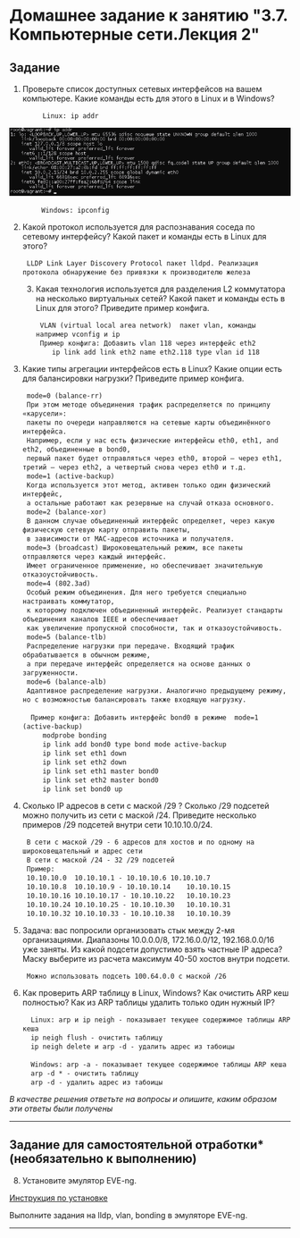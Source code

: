# Домашнее задание к занятию "3.7. Компьютерные сети.Лекция 2"


## Задание

1. Проверьте список доступных сетевых интерфейсов на вашем компьютере. Какие команды есть для этого в Linux и в Windows?

            Linux: ip addr
![img_28.png](img_28.png)
            
            Windows: ipconfig

2. Какой протокол используется для распознавания соседа по сетевому интерфейсу? Какой пакет и команды есть в Linux для этого?
        
        LLDP Link Layer Discovery Protocol пакет lldpd. Реализация протокола обнаружение без привязки к производителю железа

   3. Какая технология используется для разделения L2 коммутатора на несколько виртуальных сетей? Какой пакет и команды есть в Linux для этого? Приведите пример конфига.
   
           VLAN (virtual local area network)  пакет vlan, команды например vconfig и ip
           Пример конфига: Добавить vlan 118 через интерфейс eth2
              ip link add link eth2 name eth2.118 type vlan id 118 

4. Какие типы агрегации интерфейсов есть в Linux? Какие опции есть для балансировки нагрузки? Приведите пример конфига.

        mode=0 (balance-rr)
        При этом методе объединения трафик распределяется по принципу «карусели»: 
        пакеты по очереди направляются на сетевые карты объединённого интерфейса. 
        Например, если у нас есть физические интерфейсы eth0, eth1, and eth2, объединенные в bond0, 
        первый пакет будет отправляться через eth0, второй — через eth1, третий — через eth2, а четвертый снова через eth0 и т.д.
        mode=1 (active-backup)
        Когда используется этот метод, активен только один физический интерфейс,
        а остальные работают как резервные на случай отказа основного.
        mode=2 (balance-xor)
        В данном случае объединенный интерфейс определяет, через какую физическую сетевую карту отправить пакеты,
        в зависимости от MAC-адресов источника и получателя.
        mode=3 (broadcast) Широковещательный режим, все пакеты отправляются через каждый интерфейс.
        Имеет ограниченное применение, но обеспечивает значительную отказоустойчивость.
        mode=4 (802.3ad)
        Особый режим объединения. Для него требуется специально настраивать коммутатор,
        к которому подключен объединенный интерфейс. Реализует стандарты объединения каналов IEEE и обеспечивает
        как увеличение пропускной способности, так и отказоустойчивость.
        mode=5 (balance-tlb)
        Распределение нагрузки при передаче. Входящий трафик обрабатывается в обычном режиме,
        а при передаче интерфейс определяется на основе данных о загруженности.
        mode=6 (balance-alb)
        Адаптивное распределение нагрузки. Аналогично предыдущему режиму, но с возможностью балансировать также входящую нагрузку.

         Пример конфига: Добавить интерфейс bond0 в режиме  mode=1 (active-backup)
            modprobe bonding
            ip link add bond0 type bond mode active-backup
            ip link set eth1 down
            ip link set eth2 down
            ip link set eth1 master bond0
            ip link set eth2 master bond0
            ip link set bond0 up

5. Сколько IP адресов в сети с маской /29 ? Сколько /29 подсетей можно получить из сети с маской /24. Приведите несколько примеров /29 подсетей внутри сети 10.10.10.0/24.

        В сети с маской /29 - 6 адресов для хостов и по одному на широковещательный и адрес сети 
        В сети с маской /24 - 32 /29 подсетей
        Пример: 
        10.10.10.0	10.10.10.1 - 10.10.10.6	10.10.10.7
        10.10.10.8	10.10.10.9 - 10.10.10.14	10.10.10.15
        10.10.10.16	10.10.10.17 - 10.10.10.22	10.10.10.23
        10.10.10.24	10.10.10.25 - 10.10.10.30	10.10.10.31
        10.10.10.32	10.10.10.33 - 10.10.10.38	10.10.10.39
    
6. Задача: вас попросили организовать стык между 2-мя организациями. Диапазоны 10.0.0.0/8, 172.16.0.0/12, 192.168.0.0/16 уже заняты. Из какой подсети допустимо взять частные IP адреса? Маску выберите из расчета максимум 40-50 хостов внутри подсети.
   
        Можно использовать подсеть 100.64.0.0 с маской /26  

7. Как проверить ARP таблицу в Linux, Windows? Как очистить ARP кеш полностью? Как из ARP таблицы удалить только один нужный IP?
      
         Linux: arp и ip neigh - показывает текущее содержимое таблицы ARP кеша
         ip neigh flush - очистить таблицу
         ip neigh delete и arp -d - удалить адрес из табоицы

         Windows: arp -a - показывает текущее содержимое таблицы ARP кеша
         arp -d * - очистить таблицу
         arp -d - удалить адрес из табоицы
      

*В качестве решения ответьте на вопросы и опишите, каким образом эти ответы были получены*

---

## Задание для самостоятельной отработки* (необязательно к выполнению)

 8. Установите эмулятор EVE-ng.
 
 [Инструкция по установке](https://github.com/svmyasnikov/eve-ng)

 Выполните задания на lldp, vlan, bonding в эмуляторе EVE-ng. 
 
----

